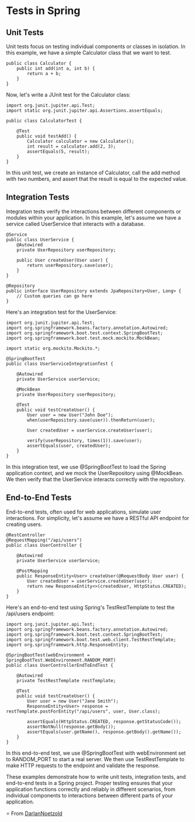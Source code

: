 # Tests in Spring

## Unit Tests
Unit tests focus on testing individual components or classes in isolation. In this example, we have a simple Calculator class that we want to test.

```
public class Calculator {
    public int add(int a, int b) {
        return a + b;
    }
}
```
Now, let's write a JUnit test for the Calculator class:
```
import org.junit.jupiter.api.Test;
import static org.junit.jupiter.api.Assertions.assertEquals;

public class CalculatorTest {

    @Test
    public void testAdd() {
        Calculator calculator = new Calculator();
        int result = calculator.add(2, 3);
        assertEquals(5, result);
    }
}
```

In this unit test, we create an instance of Calculator, call the add method with two numbers, and assert that the result is equal to the expected value.

## Integration Tests
Integration tests verify the interactions between different components or modules within your application. In this example, let's assume we have a service called UserService that interacts with a database.

```
@Service
public class UserService {
    @Autowired
    private UserRepository userRepository;

    public User createUser(User user) {
        return userRepository.save(user);
    }
}

@Repository
public interface UserRepository extends JpaRepository<User, Long> {
    // Custom queries can go here
}
```

Here's an integration test for the UserService:

```
import org.junit.jupiter.api.Test;
import org.springframework.beans.factory.annotation.Autowired;
import org.springframework.boot.test.context.SpringBootTest;
import org.springframework.boot.test.mock.mockito.MockBean;

import static org.mockito.Mockito.*;

@SpringBootTest
public class UserServiceIntegrationTest {

    @Autowired
    private UserService userService;

    @MockBean
    private UserRepository userRepository;

    @Test
    public void testCreateUser() {
        User user = new User("John Doe");
        when(userRepository.save(user)).thenReturn(user);

        User createdUser = userService.createUser(user);

        verify(userRepository, times(1)).save(user);
        assertEquals(user, createdUser);
    }
}
```

In this integration test, we use @SpringBootTest to load the Spring application context, and we mock the UserRepository using @MockBean. We then verify that the UserService interacts correctly with the repository.

## End-to-End Tests
End-to-end tests, often used for web applications, simulate user interactions. For simplicity, let's assume we have a RESTful API endpoint for creating users.

```
@RestController
@RequestMapping("/api/users")
public class UserController {

    @Autowired
    private UserService userService;

    @PostMapping
    public ResponseEntity<User> createUser(@RequestBody User user) {
        User createdUser = userService.createUser(user);
        return new ResponseEntity<>(createdUser, HttpStatus.CREATED);
    }
}
```

Here's an end-to-end test using Spring's TestRestTemplate to test the /api/users endpoint:

```
import org.junit.jupiter.api.Test;
import org.springframework.beans.factory.annotation.Autowired;
import org.springframework.boot.test.context.SpringBootTest;
import org.springframework.boot.test.web.client.TestRestTemplate;
import org.springframework.http.ResponseEntity;

@SpringBootTest(webEnvironment = SpringBootTest.WebEnvironment.RANDOM_PORT)
public class UserControllerEndToEndTest {

    @Autowired
    private TestRestTemplate restTemplate;

    @Test
    public void testCreateUser() {
        User user = new User("Jane Smith");
        ResponseEntity<User> response = restTemplate.postForEntity("/api/users", user, User.class);

        assertEquals(HttpStatus.CREATED, response.getStatusCode());
        assertNotNull(response.getBody());
        assertEquals(user.getName(), response.getBody().getName());
    }
}
```
In this end-to-end test, we use @SpringBootTest with webEnvironment set to RANDOM_PORT to start a real server. We then use TestRestTemplate to make HTTP requests to the endpoint and validate the response.

These examples demonstrate how to write unit tests, integration tests, and end-to-end tests in a Spring project. Proper testing ensures that your application functions correctly and reliably in different scenarios, from individual components to interactions between different parts of your application.

⭐️ From [DarlanNoetzold](https://github.com/DarlanNoetzold)

